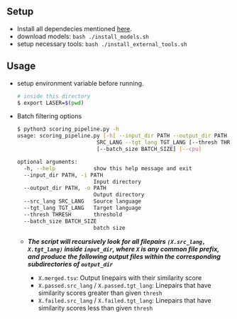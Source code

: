 ## Setup
* Install all dependecies mentioned [here](https://github.com/csebuetnlp/banglanmt).
* download models: `bash ./install_models.sh`
* setup necessary tools: `bash ./install_external_tools.sh`

## Usage
* setup environment variable before running.
  ```bash
  # inside this directory
  $ export LASER=$(pwd)
  ```
* Batch filtering options
  ```bash
  $ python3 scoring_pipeline.py -h
  usage: scoring_pipeline.py [-h] --input_dir PATH --output_dir PATH --src_lang
                           SRC_LANG --tgt_lang TGT_LANG [--thresh THRESH]
                           [--batch_size BATCH_SIZE] [--cpu]

  optional arguments:
    -h, --help            show this help message and exit
    --input_dir PATH, -i PATH
                          Input directory
    --output_dir PATH, -o PATH
                          Output directory
    --src_lang SRC_LANG   Source language
    --tgt_lang TGT_LANG   Target language
    --thresh THRESH       threshold
    --batch_size BATCH_SIZE
                          batch size

  ```
  *  ***The script will recursively look for all filepairs `(X.src_lang, X.tgt_lang)` inside `input_dir`, where `X` is any common file prefix, and produce the following output files within the corresponding subdirectories of `output_dir`***
  
     * `X.merged.tsv`: Output linepairs with their similarity score
     * `X.passed.src_lang` / `X.passed.tgt_lang`: Linepairs that have similarity scores greater than given `thresh`
     * `X.failed.src_lang` / `X.failed.tgt_lang`: Linepairs that have similarity scores less than given `thresh`
